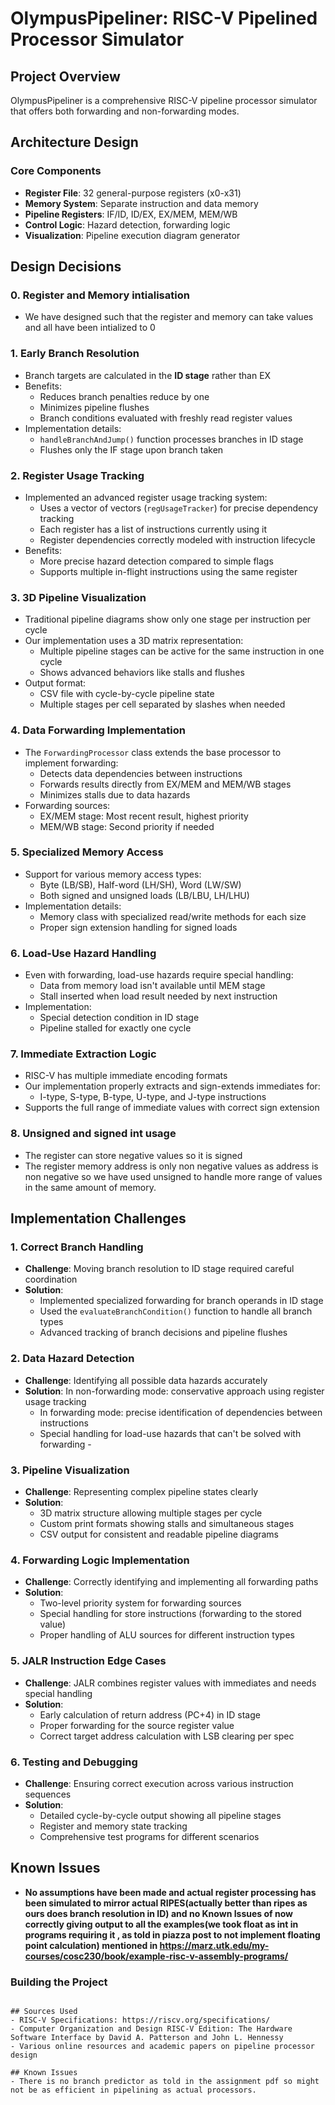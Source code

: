 # OlympusPipeliner: RISC-V Pipelined Processor Simulator

## Project Overview
OlympusPipeliner is a comprehensive RISC-V pipeline processor simulator that offers both forwarding and non-forwarding modes.

## Architecture Design

### Core Components
- **Register File**: 32 general-purpose registers (x0-x31)
- **Memory System**: Separate instruction and data memory
- **Pipeline Registers**: IF/ID, ID/EX, EX/MEM, MEM/WB
- **Control Logic**: Hazard detection, forwarding logic
- **Visualization**: Pipeline execution diagram generator

## Design Decisions

### 0. Register and Memory intialisation
- We have designed such that the register and memory can take values and all have been intialized to 0

### 1. Early Branch Resolution
- Branch targets are calculated in the **ID stage** rather than EX
- Benefits:
  - Reduces branch penalties reduce by one 
  - Minimizes pipeline flushes
  - Branch conditions evaluated with freshly read register values
- Implementation details:
  - `handleBranchAndJump()` function processes branches in ID stage
  - Flushes only the IF stage upon branch taken

### 2. Register Usage Tracking
- Implemented an advanced register usage tracking system:
  - Uses a vector of vectors (`regUsageTracker`) for precise dependency tracking
  - Each register has a list of instructions currently using it
  - Register dependencies correctly modeled with instruction lifecycle
- Benefits:
  - More precise hazard detection compared to simple flags
  - Supports multiple in-flight instructions using the same register

### 3. 3D Pipeline Visualization
- Traditional pipeline diagrams show only one stage per instruction per cycle
- Our implementation uses a 3D matrix representation:
  - Multiple pipeline stages can be active for the same instruction in one cycle
  - Shows advanced behaviors like stalls and flushes
- Output format:
  - CSV file with cycle-by-cycle pipeline state
  - Multiple stages per cell separated by slashes when needed

### 4. Data Forwarding Implementation
- The `ForwardingProcessor` class extends the base processor to implement forwarding:
  - Detects data dependencies between instructions
  - Forwards results directly from EX/MEM and MEM/WB stages
  - Minimizes stalls due to data hazards
- Forwarding sources:
  - EX/MEM stage: Most recent result, highest priority
  - MEM/WB stage: Second priority if needed

### 5. Specialized Memory Access
- Support for various memory access types:
  - Byte (LB/SB), Half-word (LH/SH), Word (LW/SW)
  - Both signed and unsigned loads (LB/LBU, LH/LHU)
- Implementation details:
  - Memory class with specialized read/write methods for each size
  - Proper sign extension handling for signed loads

### 6. Load-Use Hazard Handling
- Even with forwarding, load-use hazards require special handling:
  - Data from memory load isn't available until MEM stage
  - Stall inserted when load result needed by next instruction
- Implementation:
  - Special detection condition in ID stage
  - Pipeline stalled for exactly one cycle

### 7. Immediate Extraction Logic
- RISC-V has multiple immediate encoding formats
- Our implementation properly extracts and sign-extends immediates for:
  - I-type, S-type, B-type, U-type, and J-type instructions
- Supports the full range of immediate values with correct sign extension

### 8. Unsigned and signed int usage
- The register can store negative values so it is signed 
- The register memory address is only non negative values as address is non negative so we have used unsigned to handle more range of values in the same amount of memory.



## Implementation Challenges

### 1. Correct Branch Handling
- **Challenge**: Moving branch resolution to ID stage required careful coordination
- **Solution**: 
  - Implemented specialized forwarding for branch operands in ID stage
  - Used the `evaluateBranchCondition()` function to handle all branch types
  - Advanced tracking of branch decisions and pipeline flushes

### 2. Data Hazard Detection
- **Challenge**: Identifying all possible data hazards accurately
- **Solution**:
  In non-forwarding mode: conservative approach using register usage tracking
  - In forwarding mode: precise identification of dependencies between instructions
  - Special handling for load-use hazards that can't be solved with forwarding -

### 3. Pipeline Visualization
- **Challenge**: Representing complex pipeline states clearly
- **Solution**:
  - 3D matrix structure allowing multiple stages per cycle
  - Custom print formats showing stalls and simultaneous stages
  - CSV output for consistent and readable pipeline diagrams

### 4. Forwarding Logic Implementation
- **Challenge**: Correctly identifying and implementing all forwarding paths
- **Solution**:
  - Two-level priority system for forwarding sources
  - Special handling for store instructions (forwarding to the stored value)
  - Proper handling of ALU sources for different instruction types

### 5. JALR Instruction Edge Cases
- **Challenge**: JALR combines register values with immediates and needs special handling
- **Solution**:
  - Early calculation of return address (PC+4) in ID stage
  - Proper forwarding for the source register value
  - Correct target address calculation with LSB clearing per spec

### 6. Testing and Debugging
- **Challenge**: Ensuring correct execution across various instruction sequences
- **Solution**:
  - Detailed cycle-by-cycle output showing all pipeline stages
  - Register and memory state tracking
  - Comprehensive test programs for different scenarios

## Known Issues 
- **No assumptions have been made and actual register processing has been simulated to mirror actual RIPES(actually better than ripes as ours does branch resolution in ID) and no Known Issues of now correctly giving output to all the examples(we took float as int in programs requiring it , as told in piazza post to not implement floating point calculation) mentioned in https://marz.utk.edu/my-courses/cosc230/book/example-risc-v-assembly-programs/**

### Building the Project
```

## Sources Used
- RISC-V Specifications: https://riscv.org/specifications/
- Computer Organization and Design RISC-V Edition: The Hardware Software Interface by David A. Patterson and John L. Hennessy
- Various online resources and academic papers on pipeline processor design

## Known Issues
- There is no branch predictor as told in the assignment pdf so might not be as efficient in pipelining as actual processors.